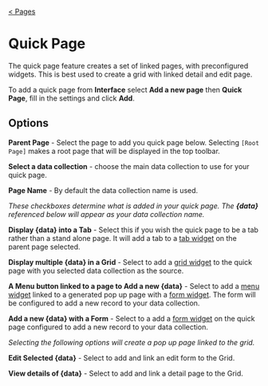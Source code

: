 [< Pages](../Pages.md)

# Quick Page

The quick page feature creates a set of linked pages, with preconfigured widgets. This is best used to create a grid with linked detail and edit page.

To add a quick page from **Interface** select **Add a new page** then **Quick Page**, fill in the settings and click **Add**.

## Options

**Parent Page** - Select the page to add you quick page below. Selecting `[Root Page]` makes a root page that will be displayed in the top toolbar.

**Select a data collection** - choose the main data collection to use for your quick page.

**Page Name** - By default the data collection name is used.

_These checkboxes determine what is added in your quick page. The **{data}** referenced below will appear as your data collection name._

**Display {data} into a Tab** - Select this if you wish the quick page to be a tab rather than a stand alone page. It will add a tab to a [tab widget](../../widgets/tab/Tab.md) on the parent page selected.

**Display multiple {data} in a Grid** - Select to add a [grid widget](../../widgets/grid/Grid.md) to the quick page with you selected data collection as the source.

**A Menu button linked to a page to Add a new {data}** - Select to add a [menu widget](../../widgets/menu/Menu.md) linked to a generated pop up page with a [form widget](../../widgets/form/Form.md). The form will be configured to add a new record to your data collection.

**Add a new {data} with a Form** - Select to a add a [form widget](../../widgets/form/Form.md) on the quick page configured to add a new record to your data collection.

_Selecting the following options will create a pop up page linked to the grid._

**Edit Selected {data}** - Select to add and link an edit form to the Grid.

**View details of {data}** - Select to add and link a detail page to the Grid.
